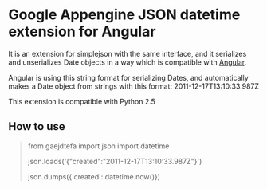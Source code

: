 Google Appengine JSON datetime extension for Angular
====================================================

It is an extension for simplejson with the same interface, and it
serializes and unserializes Date objects in a way which is compatible
with [Angular](http://www.angularjs.org).

Angular is using this string format for serializing Dates, and
automatically makes a Date object from strings with this format:
2011-12-17T13:10:33.987Z

This extension is compatible with Python 2.5

How to use
----------

>from gaejdtefa import json
>import datetime
>
>json.loads('{"created":"2011-12-17T13:10:33.987Z"}')
>
>json.dumps({'created': datetime.now()})</pre>


